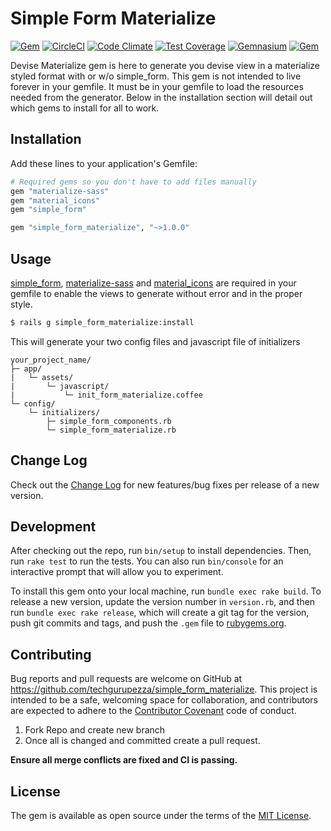 # Simple Form Materialize

[![Gem](https://img.shields.io/gem/v/simple_form_materialize.svg?style=flat-square)](https://rubygems.org/gems/simple_form_materialize)
[![CircleCI](https://img.shields.io/circleci/project/github/techgurupezza/simple_form_materialize.svg?style=flat-square)](https://circleci.com/gh/techgurupezza/simple_form_materialize)
[![Code Climate](https://img.shields.io/codeclimate/github/techgurupezza/simple_form_materialize.svg?style=flat-square)](https://lima.codeclimate.com/github/techgurupezza/simple_form_materialize)
[![Test Coverage](https://img.shields.io/codeclimate/coverage/github/techgurupezza/simple_form_materialize.svg?style=flat-square)](https://lima.codeclimate.com/github/techgurupezza/simple_form_materialize/coverage)
[![Gemnasium](https://img.shields.io/gemnasium/techgurupezza/simple_form_materialize.svg?style=flat-square)](https://gemnasium.com/github.com/techgurupezza/simple_form_materialize)
[![Gem](https://img.shields.io/gem/dt/simple_form_materialize.svg?style=flat-square)](https://rubygems.org/gems/simple_form_materialize)


Devise Materialize gem is here to generate you devise view in a materialize styled format with or w/o simple_form.
This gem is not intended to live forever in your gemfile. It must be in your gemfile to load the resources needed from the generator.
Below in the installation section will detail out which gems to install for all to work.

## Installation

Add these lines to your application's Gemfile:

```ruby
# Required gems so you don't have to add files manually
gem "materialize-sass"
gem "material_icons"
gem "simple_form"

gem "simple_form_materialize", "~>1.0.0"
```

## Usage

[simple_form](https://github.com/plataformatec/simple_form), [materialize-sass](https://github.com/mkhairi/materialize-sass) and [material_icons](https://github.com/Angelmmiguel/material_icons) are required in your gemfile to enable the views to generate without error and in the proper style.

```bash
$ rails g simple_form_materialize:install
```
This will generate your two config files and javascript file of initializers

```
your_project_name/
├─ app/
|   └─ assets/
|       └─ javascript/
|           └─ init_form_materialize.coffee
└─ config/
    └─ initializers/
        ├─ simple_form_components.rb
        └─ simple_form_materialize.rb

```

## Change Log

Check out the [Change Log](https://github.com/techgurupezza/simple_form_materialize/blob/master/CHANGELOG.md) for new features/bug fixes per release of a new version.

## Development

After checking out the repo, run `bin/setup` to install dependencies. Then, run `rake test` to run the tests. You can also run `bin/console` for an interactive prompt that will allow you to experiment.

To install this gem onto your local machine, run `bundle exec rake build`. To release a new version, update the version number in `version.rb`, and then run `bundle exec rake release`, which will create a git tag for the version, push git commits and tags, and push the `.gem` file to [rubygems.org](https://rubygems.org).

## Contributing

Bug reports and pull requests are welcome on GitHub at https://github.com/techgurupezza/simple_form_materialize. This project is intended to be a safe, welcoming space for collaboration, and contributors are expected to adhere to the [Contributor Covenant](http://contributor-covenant.org) code of conduct.

1. Fork Repo and create new branch
2. Once all is changed and committed create a pull request.

**Ensure all merge conflicts are fixed and CI is passing.**

## License

The gem is available as open source under the terms of the [MIT License](http://opensource.org/licenses/MIT).
